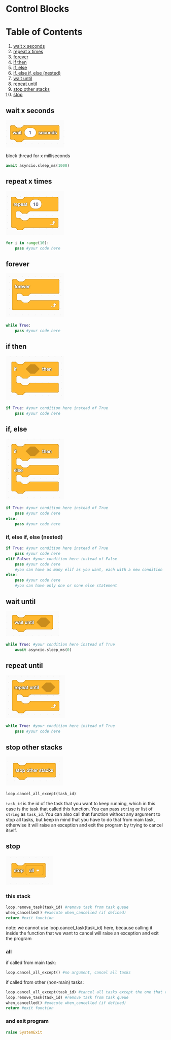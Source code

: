# Control Blocks

# Table of Contents

1. [wait x seconds](#wait-x-seconds)
2. [repeat x times](#repeat-x-times)
3. [forever](#forever)
4. [if then](#if-then)
5. [if, else](#if-else)
6. [if, else if, else (nested)](#if-else-if-else-nested)
7. [wait until](#wait-until)
8. [repeat until](#repeat-until)
9. [stop other stacks](#stop-other-stacks)
10. [stop](#stop)

## wait x seconds

![alt text](/images/blocks/Control_waitSeconds.png)

block thread for x milliseconds

```python
await asyncio.sleep_ms(1000)
```

## repeat x times

![alt text](/images/blocks/Control_repeat.png)

```python
for i in range(10):
    pass #your code here
```

## forever

![alt text](/images/blocks/Control_forever.png)

```python
while True:
    pass #your code here
```

## if then

![alt text](/images/blocks/Control_if.png)

```python
if True: #your condition here instead of True
    pass #your code here
```

## if, else

![alt text](/images/blocks/Control_ifElse.png)

```python
if True: #your condition here instead of True
    pass #your code here
else:
    pass #your code here
```

### if, else if, else (nested)

```python
if True: #your condition here instead of True
    pass #your code here
elif False: #your condition here instead of False
    pass #your code here
    #you can have as many elif as you want, each with a new condition
else:
    pass #your code here
    #you can have only one or none else statement
```

## wait until

![alt text](/images/blocks/Control_waitUntil.png)

```python
while True: #your condition here instead of True
    await asyncio.sleep_ms(0)
```

## repeat until

![alt text](/images/blocks/Control_repeatUntil.png)

```python
while True: #your condition here instead of True
    pass #your code here
```

## stop other stacks

![alt text](/images/blocks/Control_stopOtherStacks.png)

```python
loop.cancel_all_except(task_id)
```

`task_id` is the id of the task that you want to keep running, which in this case is the task that called this function.
You can pass `string` or list of `string` as `task_id`. You can also call that function without any argument to stop all tasks, but keep in mind that you have to do that from main task, otherwise it will raise an exception and exit the program by trying to cancel itself.

## stop

![alt text](/images/blocks/Control_stop.png)

### this stack

```python
loop.remove_task(task_id) #remove task from task queue
when_cancelled() #execute when_cancelled (if defined)
return #exit function
```

note: we cannot use loop.cancel_task(task_id) here, because calling it inside the function that we want to cancel will raise an exception and exit the program

### all

if called from main task:

```python
loop.cancel_all_except() #no argument, cancel all tasks
```

if called from other (non-main) tasks:

```python
loop.cancel_all_except(task_id) #cancel all tasks except the one that called this function
loop.remove_task(task_id) #remove task from task queue
when_cancelled() #execute when_cancelled (if defined)
return #exit function
```

### and exit program

```python
raise SystemExit
```
